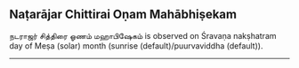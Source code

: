 ## Naṭarājar Chittirai Oṇam Mahābhiṣekam
நடராஜர் சித்திரை ஓணம் மஹாபிஷேகம் is observed on Śravaṇa nakṣhatram day of Meṣa (solar) month (sunrise (default)/puurvaviddha (default)).



---
